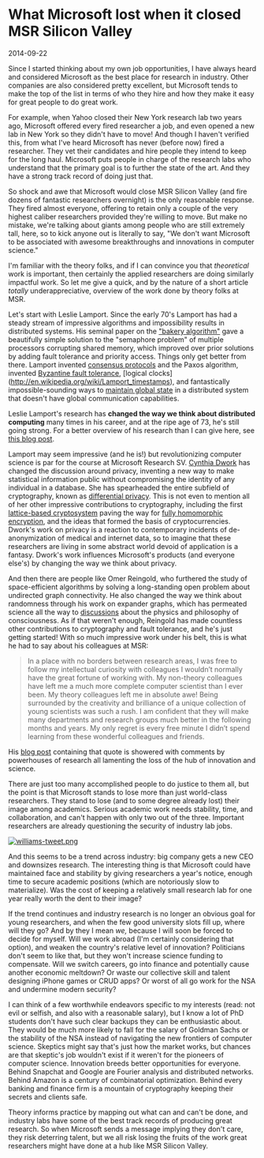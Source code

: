 # What Microsoft lost when it closed MSR Silicon Valley

2014-09-22

Since I started thinking about my own job opportunities, I have always heard
and considered Microsoft as the best place for research in industry. Other
companies are also considered pretty excellent, but Microsoft tends to make the
top of the list in terms of who they hire and how they make it easy for great
people to do great work. 

For example, when Yahoo closed their New York research lab two years ago,
Microsoft offered every fired researcher a job, and even opened a new lab in
New York so they didn't have to move! And though I haven't verified this, from
what I've heard Microsoft has never (before now) fired a researcher. They vet
their candidates and hire people they intend to keep for the long haul.
Microsoft puts people in charge of the research labs who understand that the
primary goal is to further the state of the art. And they have a strong track
record of doing just that.

So shock and awe that Microsoft would close MSR Silicon Valley (and fire dozens
of fantastic researchers overnight) is the only reasonable response. They fired
almost everyone, offering to retain only a couple of the very highest caliber
researchers provided they're willing to move. But make no mistake, we're
talking about giants among people who are still extremely tall, here, so to
kick anyone out is literally to say, "We don't want Microsoft to be associated
with awesome breakthroughs and innovations in computer science."

I'm familiar with the theory folks, and if I can convince you that
*theoretical* work is important, then certainly the applied researchers are
doing similarly impactful work. So let me give a quick, and by the nature of a
short article *totally* underappreciative, overview of the work done by theory
folks at MSR.

Let's start with Leslie Lamport. Since the early 70's Lamport has had a steady
stream of impressive algorithms and impossibility results in distributed
systems. His seminal paper on the ["bakery
algorithm"](http://research.microsoft.com/en-us/um/people/lamport/pubs/bakery.pdf)
gave a beautifully simple solution to the "semaphore problem" of multiple
processors corrupting shared memory, which improved over prior solutions by
adding fault tolerance and priority access. Things only get better from there.
Lamport invented [consensus
protocols](http://en.wikipedia.org/wiki/Paxos_(computer_science)) and the Paxos
algorithm, invented [Byzantine fault
tolerance](http://en.wikipedia.org/wiki/Byzantine_fault_tolerance), [logical
clocks] (http://en.wikipedia.org/wiki/Lamport_timestamps), and fantastically
impossible-sounding ways to [maintain global
state](http://en.wikipedia.org/wiki/Snapshot_algorithm) in a distributed system
that doesn't have global communication capabilities.

Leslie Lamport's research has **changed the way we think about distributed
computing** many times in his career, and at the ripe age of 73, he's still
going strong. For a better overview of his research than I can give here, see
[this blog post](http://brooker.co.za/blog/2014/03/30/lamport-pub.html).

Lamport may seem impressive (and he is!) but revolutionizing computer science
is par for the course at Microsoft Research SV. [Cynthia
Dwork](http://en.wikipedia.org/wiki/Cynthia_Dwork) has changed the discussion
around privacy, inventing a new way to make statistical information public
without compromising the identity of any individual in a database. She has
spearheaded the entire subfield of cryptography, known as [differential
privacy](http://en.wikipedia.org/wiki/Differential_privacy). This is not even
to mention all of her other impressive contributions to cryptography, including
the first [lattice-based
cryptosystem](http://en.wikipedia.org/wiki/Lattice-based_cryptography) paving
the way for [fully homomorphic
encryption](http://en.wikipedia.org/wiki/Homomorphic_encryption), and the ideas
that formed the basis of cryptocurrencies. Dwork's work on privacy is a
reaction to contemporary incidents of de-anonymization of medical and internet
data, so to imagine that these researchers are living in some abstract world
devoid of application is a fantasy. Dwork's work influences Microsoft's
products (and everyone else's) by changing the way we think about privacy.

And then there are people like Omer Reingold, who furthered the study of
space-efficient algorithms by solving a long-standing open problem about
undirected graph connectivity. He also changed the way we think about
randomness through his work on expander graphs, which has permeated science all
the way to [discussions](http://www.scottaaronson.com/blog/?p=1823) about the
physics and philosophy of consciousness. As if that weren't enough, Reingold
has made countless other contributions to cryptography and fault tolerance, and
he's just getting started! With so much impressive work under his belt, this is
what he had to say about his colleagues at MSR:

> In a place with no borders between research areas, I was free to follow my
> intellectual curiosity with colleagues I wouldn’t normally have the great
> fortune of working with. My non-theory colleagues have left me a much more
> complete computer scientist than I ever been. My theory colleagues left me in
> absolute awe! Being surrounded by the creativity and brilliance of a unique
> collection of young scientists was such a rush. I am confident that they will
> make many departments and research groups much better in the following months
> and years. My only regret is every free minute I didn’t spend learning from
> these wonderful colleagues and friends.

His [blog
post](http://windowsontheory.org/2014/09/19/farewell-microsoft-research-silicon-valley-lab/)
containing that quote is showered with comments by powerhouses of research all
lamenting the loss of the hub of innovation and science. 

There are just too many accomplished people to do justice to them all, but the
point is that Microsoft stands to lose more than just world-class researchers.
They stand to lose (and to some degree already lost) their image among
academics. Serious academic work needs stability, time, and collaboration, and
can't happen with only two out of the three. Important researchers are already
questioning the security of industry lab jobs.

[![williams-tweet.png](https://svbtleusercontent.com/kwseiqyamhzrfg_small.png)](https://svbtleusercontent.com/kwseiqyamhzrfg.png)

And this seems to be a trend across industry: big company gets a new CEO and
downsizes research. The interesting thing is that Microsoft could have
maintained face and stability by giving researchers a year's notice, enough
time to secure academic positions (which are notoriously slow to materialize).
Was the cost of keeping a relatively small research lab for one year really
worth the dent to their image? 

If the trend continues and industry research is no longer an obvious goal for
young researchers, and when the few good university slots fill up, where will
they go? And by they I mean *we,* because I will soon be forced to decide for
myself. Will we work abroad (I'm certainly considering that option), and weaken
the country's relative level of innovation? Politicians don't seem to like
that, but they won't increase science funding to compensate. Will we switch
careers, go into finance and potentially cause another economic meltdown? Or
waste our collective skill and talent designing iPhone games or CRUD apps? Or
worst of all go work for the NSA and undermine modern security? 

I can think of a few worthwhile endeavors specific to my interests (read: not
evil or selfish, and also with a reasonable salary), but I know a lot of PhD
students don't have such clear backups they can be enthusiastic about. They
would be much more likely to fall for the salary of Goldman Sachs or the
stability of the NSA instead of navigating the new frontiers of computer
science. Skeptics might say that's just how the market works, but chances are
that skeptic's job wouldn't exist if it weren't for the pioneers of computer
science. Innovation breeds better opportunities for everyone. Behind Snapchat
and Google are Fourier analysis and distributed networks. Behind Amazon is a
century of combinatorial optimization. Behind every banking and finance firm is
a mountain of cryptography keeping their secrets and clients safe.

Theory informs practice by mapping out what can and can't be done, and industry
labs have some of the best track records of producing great research. So when
Microsoft sends a message implying they don't care, they risk deterring talent,
but we all risk losing the fruits of the work great researchers might have done
at a hub like MSR Silicon Valley.
